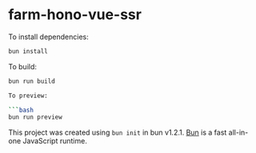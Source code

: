 # farm-hono-vue-ssr

To install dependencies:

```bash
bun install
```

To build:

```bash
bun run build

To preview:

```bash
bun run preview
```

This project was created using `bun init` in bun v1.2.1. [Bun](https://bun.sh) is a fast all-in-one JavaScript runtime.
